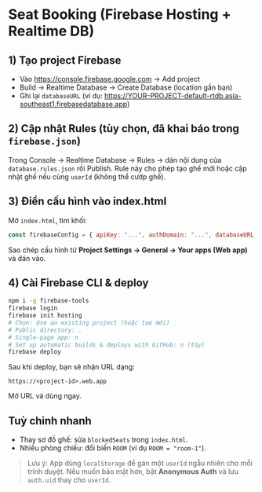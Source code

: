 # Seat Booking (Firebase Hosting + Realtime DB)

## 1) Tạo project Firebase
- Vào https://console.firebase.google.com → Add project
- Build → Realtime Database → Create Database (location gần bạn)
- Ghi lại `databaseURL` (ví dụ: https://YOUR-PROJECT-default-rtdb.asia-southeast1.firebasedatabase.app)

## 2) Cập nhật Rules (tùy chọn, đã khai báo trong `firebase.json`)
Trong Console → Realtime Database → Rules → dán nội dung của `database.rules.json` rồi Publish.
Rule này cho phép tạo ghế mới hoặc cập nhật ghế nếu cùng `userId` (không thể cướp ghế).

## 3) Điền cấu hình vào index.html
Mở `index.html`, tìm khối:
```js
const firebaseConfig = { apiKey: "...", authDomain: "...", databaseURL: "...", ... }
```
Sao chép cấu hình từ **Project Settings → General → Your apps (Web app)** và dán vào.

## 4) Cài Firebase CLI & deploy
```bash
npm i -g firebase-tools
firebase login
firebase init hosting
# Chọn: Use an existing project (hoặc tạo mới)
# Public directory: .
# Single-page app: n
# Set up automatic builds & deploys with GitHub: n (tùy)
firebase deploy
```
Sau khi deploy, bạn sẽ nhận URL dạng:
```
https://<project-id>.web.app
```
Mở URL và dùng ngay.

## Tuỳ chỉnh nhanh
- Thay sơ đồ ghế: sửa `blockedSeats` trong `index.html`.
- Nhiều phòng chiếu: đổi biến `ROOM` (ví dụ `ROOM = "room-1"`).

> Lưu ý: App dùng `localStorage` để gán một `userId` ngẫu nhiên cho mỗi trình duyệt. Nếu muốn bảo mật hơn, bật **Anonymous Auth** và lưu `auth.uid` thay cho `userId`.
